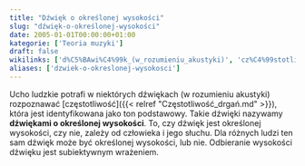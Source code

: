```yaml
---
title: "Dźwięk o określonej wysokości"
slug: "dźwięk-o-określonej-wysokości"
date: 2005-01-01T00:00:00+01:00
kategorie: ['Teoria muzyki']
draft: false
wikilinks: ['d%C5%BAwi%C4%99k_(w_rozumieniu_akustyki)', 'cz%C4%99stotliwo%C5%9B%C4%87']
aliases: ['dzwiek-o-okreslonej-wysokosci']
---
```

Ucho ludzkie potrafi w niektórych dźwiękach (w rozumieniu
akustyki)<!-- link nie odnosił się do niczego --> rozpoznawać
[częstotliwość]({{< relref "Częstotliwość_drgań.md" >}}), która jest identyfikowana
jako ton podstawowy. Takie dźwięki nazywamy **dźwiękami o określonej
wysokości**. To, czy dźwięk jest określonej wysokości, czy nie, zależy
od człowieka i jego słuchu. Dla różnych ludzi ten sam dźwięk może być
określonej wysokości, lub nie. Odbieranie wysokości dźwięku jest
subiektywnym wrażeniem.

